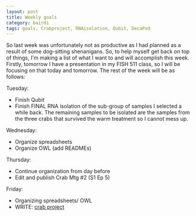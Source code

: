 ```yaml
---
layout: post
title: Weekly goals
category: bairdi
tags: goals, Crabproject, RNAisolation, Qubit, DecaPod
---
```

So last week was unfortunately not as productive as I had planned as a result of some dog-sitting shenanigans. So, to help myself get back on top of things, I'm making a list of what I want to and will accomplish this week. Firstly, tomorrow I have a presentation in my FISH 511 class, so I will be focusing on that today and tomorrow. The rest of the week will be as follows:

Tuesday: 
- Finish Qubit
- Finish FINAL RNA isolation of the sub-group of samples I selected a while back. The remaining samples to be isolated are the samples from the three crabs that survived the warm treatment so I cannot mess up. 

Wednesday: 
- Organize spreadsheets
- Organize OWL (add READMEs)

Thursday: 
- Continue organization from day before
- Edit and publish Crab Mtg #2 (S1 Ep 5)

Friday:
- Organizing spreadsheets/ OWL
- WRITE: [crab project](https://docs.google.com/document/d/1xZjT_2ix39jhFGhPjUqjOIubCEZfnl9yDddIjR3nY38/edit)
